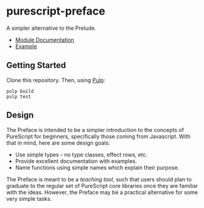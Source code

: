 # purescript-preface

A simpler alternative to the Prelude.

- [Module Documentation](docs/Preface.md)
- [Example](test/Main.purs)

## Getting Started

Clone this repository. Then, using [Pulp](https://github.com/bodil/pulp):

    pulp build
    pulp test

## Design

The Preface is intended to be a simpler introduction to the concepts of PureScript for beginners, specifically those
coming from Javascript. With that in mind, here are some design goals:

- Use simple types - no type classes, effect rows, etc.
- Provide excellent documentation with examples.
- Name functions using simple names which explain their purpose.

The Preface is meant to be a _teaching tool_, such that users should plan to graduate to the regular set of PureScript core libraries once they are familiar with the ideas. However, the Preface may be a practical alternative for some very simple tasks.

